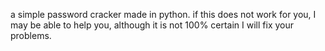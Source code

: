 a simple password cracker made in python.
if this does not work for you, I may be able to help you, although it is not 100% certain I will fix your problems.
